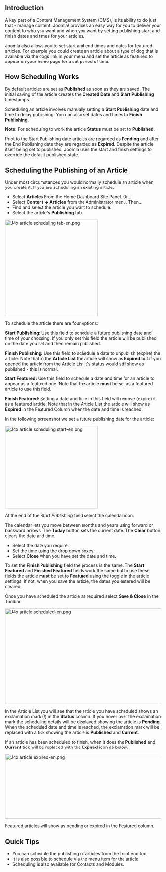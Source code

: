 <!-- Filename: J4.x:Scheduling_the_publication_of_an_article / Display title: Scheduling the publication of an article -->

## Introduction

A key part of a Content Management System (CMS), is its ability to do
just that - manage content. Joomla! provides an easy way for you to
deliver your content to who you want and when you want by setting
publishing start and finish dates and times for your articles.

Joomla also allows you to set start and end times and dates for featured
articles. For example you could create an article about a type of dog that is
available via the dogs link in your menu and set the article as featured
to appear on your home page for a set period of time.

## How Scheduling Works

By default articles are set as **Published** as soon as they are saved.
The initial saving of the article creates the **Created Date** and
**Start Publishing** timestamps.

Scheduling an article involves manually setting a **Start Publishing**
date and time to delay publishing. You can also set dates and times to
**Finish Publishing**.

**Note:** For scheduling to work the article **Status** must be set to
**Published**.

Priot to the Start Publishing date articles are regarded as **Pending** and
after the End Publishing date they are regarded as **Expired**. Despite the
article itself being set to published, Joomla uses the start and finish
settings to override the default published state.

## Scheduling the Publishing of an Article

Under most circumstances you would normally schedule an article when you
create it. If you are scheduling an existing article:

- Select **Articles** From the Home Dashboard Site Panel. Or...
- Select **Content → Articles** from the Administrator menu. Then...
- Find and select the article you want to schedule.
- Select the article's **Publishing** tab.

<img
src="https://docs.joomla.org/images/thumb/2/24/J4x_article_scheduling_tab-en.png/300px-J4x_article_scheduling_tab-en.png"
class="thumbborder" decoding="async"
srcset="https://docs.joomla.org/images/thumb/2/24/J4x_article_scheduling_tab-en.png/450px-J4x_article_scheduling_tab-en.png 1.5x, https://docs.joomla.org/images/2/24/J4x_article_scheduling_tab-en.png 2x"
data-file-width="500" data-file-height="520" width="300" height="312"
alt="J4x article scheduling tab-en.png" />

To schedule the article there are four options:

**Start Publishing:** Use this field to schedule a future publishing
date and time of your choosing. If you only set this field the article
will be published on the date you set and then remain published.

**Finish Publishing:** Use this field to schedule a date to unpublish
(expire) the article. Note that in the **Article List** the article will
show as **Expired** but if you opened the article from the Article List
it's status would still show as published - this is normal.

**Start Featured:** Use this field to schedule a date and time for an
article to appear as a featured one. Note that the article **must** be
set as a featured article to use this field.

**Finish Featured:** Setting a date and time in this field will remove
(expire) it as a featured article. Note that in the Article List the
article will show as **Expired** in the Featured Column when the date
and time is reached.

In the following screenshot we set a future publishing date for the
article:

<img
src="https://docs.joomla.org/images/thumb/4/4f/J4x_article_scheduling_start-en.png/300px-J4x_article_scheduling_start-en.png"
class="thumbborder" decoding="async"
srcset="https://docs.joomla.org/images/thumb/4/4f/J4x_article_scheduling_start-en.png/450px-J4x_article_scheduling_start-en.png 1.5x, https://docs.joomla.org/images/4/4f/J4x_article_scheduling_start-en.png 2x"
data-file-width="500" data-file-height="445" width="300" height="267"
alt="J4x article scheduling start-en.png" />

At the end of the *Start Publishing* field select the calendar icon.

The calendar lets you move between months and years using forward or
backward arrows. The **Today** button sets the current date. The **Clear**
button clears the date and time.

* Select the date you require.
* Set the time using the drop down boxes.
* Select **Close** when you have set the date and time.

To set the **Finish Publishing** field the process is the same. The
**Start Featured** and **Finished Featured** fields work the same
but to use these fields the article **must** be set to **Featured**
using the toggle in the article settings. If not, when you save
the article, the dates you entered will be cleared.

Once you have scheduled the article as required select **Save & Close** in
the Toolbar.

<img
src="https://docs.joomla.org/images/thumb/b/be/J4x_article_scheduled-en.png/800px-J4x_article_scheduled-en.png"
class="thumbborder" decoding="async"
srcset="https://docs.joomla.org/images/b/be/J4x_article_scheduled-en.png 1.5x"
data-file-width="1000" data-file-height="386" width="800" height="309"
alt="J4x article scheduled-en.png" />

In the Article List you will see that the article you have scheduled
shows an exclamation mark (!) in the **Status** column. If you hover
over the exclamation mark the scheduling details will be displayed
showing the article is **Pending**. When the scheduled date and time is
reached, the exclamation mark will be replaced with a tick showing the
article is **Published** and **Current**.

If an article has been scheduled to finish, when it does the
**Published** and **Current** tick will be replaced with the
**Expired** icon as below.

<img
src="https://docs.joomla.org/images/thumb/5/57/J4x_article_expired-en.png/800px-J4x_article_expired-en.png"
class="thumbborder" decoding="async"
srcset="https://docs.joomla.org/images/5/57/J4x_article_expired-en.png 1.5x"
data-file-width="1000" data-file-height="261" width="800" height="209"
alt="J4x article expired-en.png" />

Featured articles will show as pending or expired in the Featured
column.

## Quick Tips

- You can schedule the publishing of articles from the front end too.
- It is also possible to schedule via the menu item for the article.
- Scheduling is also available for Contacts and Modules.
